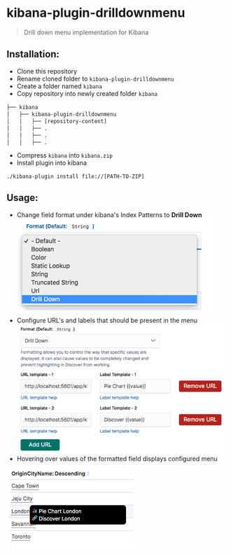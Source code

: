 # kibana-plugin-drilldownmenu
> Drill down menu implementation for Kibana

## Installation:

- Clone this repository
- Rename cloned folder to `kibana-plugin-drilldownmenu`
- Create a folder named `kibana`
- Copy repository into newly created folder `kibana`
```.
├── kibana
│   ├── kibana-plugin-drilldownmenu
│   │   ├── [repository-content]
│   │   ├── .
│   │   ├── .
│   │   ├── .
```
- Compress `kibana` into `kibana.zip`
- Install plugin into kibana
```
./kibana-plugin install file://[PATH-TO-ZIP]
```

## Usage:

- Change field format under kibana's Index Patterns to **Drill Down**
![Change field format type](img/step-1.png)
- Configure URL's and labels that should be present in the menu
![URL addition example](img/step-3.png)
- Hovering over values of the formatted field displays configured menu

![URL menu example](img/step-4.png)



